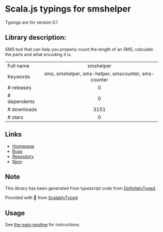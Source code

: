 
# Scala.js typings for smshelper

Typings are for version 0.1

## Library description:
SMS tool that can help you properly count the length of an SMS, calculate the parts and what encoding it is.

|                    |                 |
| ------------------ | :-------------: |
| Full name          | smshelper |
| Keywords           | sms, smshelper, sms-helper, smscounter, sms-counter |
| # releases         | 0 |
| # dependents       | 0 |
| # downloads        | 3151 |
| # stars            | 0 |

## Links
- [Homepage](https://github.com/jaygel179/smshelper.js#readme)
- [Bugs](https://github.com/jaygel179/smshelper.js/issues)
- [Repository](https://github.com/jaygel179/smshelper.js)
- [Npm](https://www.npmjs.com/package/smshelper)
    


## Note
This library has been generated from typescript code from [DefinitelyTyped](https://definitelytyped.org).

Provided with :purple_heart: from [ScalablyTyped](https://github.com/oyvindberg/ScalablyTyped)

## Usage
See [the main readme](../../readme.md) for instructions.


